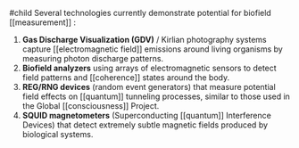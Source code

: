#child 
Several technologies currently demonstrate potential for biofield [[measurement]] :

1. **Gas Discharge Visualization (GDV)** / Kirlian photography systems capture [[electromagnetic field]]  emissions around living organisms by measuring photon discharge patterns.
2. **Biofield analyzers** using arrays of electromagnetic sensors to detect field patterns and [[coherence]] states around the body.
3. **REG/RNG devices** (random event generators) that measure potential field effects on [[quantum]]  tunneling processes, similar to those used in the Global [[consciousness]]  Project.
4. **SQUID magnetometers** (Superconducting [[quantum]]  Interference Devices) that detect extremely subtle magnetic fields produced by biological systems.